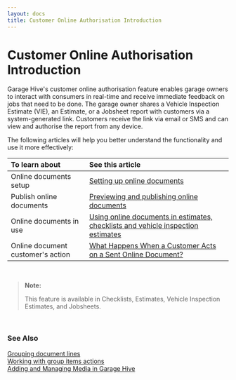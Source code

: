 ```yaml
---
layout: docs
title: Customer Online Authorisation Introduction
---
```


# Customer Online Authorisation Introduction 

Garage Hive's customer online authorisation feature enables garage owners to interact with consumers in real-time and receive immediate feedback on jobs that need to be done. The garage owner shares a Vehicle Inspection Estimate (VIE), an Estimate, or a Jobsheet report with customers via a system-generated link. Customers receive the link via email or SMS and can view and authorise the report from any device.

The following articles will help you better understand the functionality and use it more effectively:

| To learn about | See this article |
| :-------------- | :-------------- |
| Online documents setup | [Setting up online documents](garagehive-online-documents-setting-up-online-documents.html) |
| Publish online documents | [Previewing and publishing online documents](garagehive-online-documents-previewing-and-publishing-online-documents.html) |
| Online documents in use | [Using online documents in estimates, checklists and vehicle inspection estimates](garagehive-online-documents-using-online-documents-in-estimates-checklists-and-vehicle-inspection-estimates.html) |
| Online document customer's action | [What Happens When a Customer Acts on a Sent Online Document?](garagehive-online-documents-what-happens-for-customers-actions.html) |

<br>

>**Note:**
>
>This feature is available in Checklists, Estimates, Vehicle Inspection Estimates, and Jobsheets.
<br>

### **See Also**

[Grouping document lines](garagehive-group-items-grouping-document-lines.html) \
[Working with group items actions](garagehive-group-items-working-with-group-items-actions.html) \
[Adding and Managing Media in Garage Hive](garagehive-online-documents-adding-and-managing-media.html)
